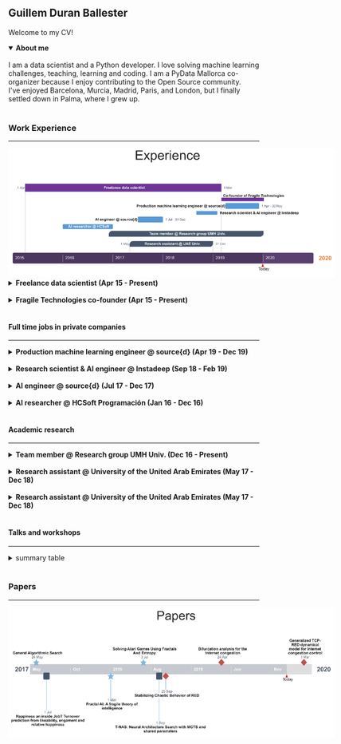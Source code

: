 ## Guillem Duran Ballester

Welcome to my CV!

<details open>
<summary><strong>About me</strong></summary>
<br>
I am a data scientist and a Python developer. I love solving machine learning challenges, teaching, learning and coding.
I am a PyData Mallorca co-organizer because I enjoy contributing to the Open Source community.
<br>
I've enjoyed Barcelona, Murcia, Madrid, Paris, and London, but I finally settled down in Palma, where I grew up.
<br>
</details>


<br>

### Work Experience

---

<img src="images/experience.png" alt="Experience" style="max-width: 130%;">
<br>
<details>
<summary><strong>Freelance  data  scientist (Apr 15 - Present)</strong></summary>
I developed a tool to analyze and cluster the developers and repositories of an organization using their git commit history.
</details>
<br>
<details>
<summary><strong>Fragile Technologies co-founder (Apr 15 - Present)</strong> </summary>
I developed a tool to analyze and cluster the developers and repositories of an organization using their git commit history.
</details>
<br>

#### Full time jobs in private companies
***
<details>
<summary><strong>Production machine learning engineer @ source{d} (Apr 19 - Dec 19)</strong> </summary>
I developed a tool to analyze and cluster the developers and repositories of an organization using their git commit history.
</details>
<br>
<details>
<summary><strong>Research scientist & AI engineer @ Instadeep (Sep 18 - Feb 19)</strong> </summary>
I developed a tool to analyze and cluster the developers and repositories of an organization using their git commit history.
</details>
<br>
<details>
<summary><strong>AI engineer @ source{d} (Jul 17 - Dec 17)</strong> </summary>
I developed a tool to analyze and cluster the developers and repositories of an organization using their git commit history.
</details>
<br>
<details>
<summary><strong>AI researcher @ HCSoft Programación (Jan 16 - Dec 16)</strong> </summary>
I developed a tool to analyze and cluster the developers and repositories of an organization using their git commit history.
</details>
<br>

#### Academic research
***
<details>
<summary><strong>Team member @ Research group UMH Univ. (Dec 16 - Present)</strong> </summary>
Aplicaciones de los Sistemas Dinámicos Discretos y Continuos, MTM2016-74921-P  (AEI/FEDER,  UE). UMH Univ., Elche, Spain
</details>
<br>
<details>
<summary><strong>Research assistant @ University of the United Arab Emirates (May 17 - Dec 18)</strong> </summary>
Research assistant at University of the United Arab Emirates (Al Ain - Abu Dhabi),UAE. Robots and media lab
</details>
<br>
<details>
<summary><strong>Research assistant @ University of the United Arab Emirates (May 17 - Dec 18)</strong> </summary>
Research assistant at University of the United Arab Emirates (Al Ain - Abu Dhabi),UAE. Robots and media lab
</details>
<br>

#### Talks and workshops
***
<details>
<summary>summary table</summary>
<style type="text/css">
.tg  {border-collapse:collapse;border-spacing:0;}
.tg td{font-family:Arial, sans-serif;font-size:14px;padding:10px 5px;border-style:solid;border-width:1px;overflow:hidden;word-break:normal;border-color:black;}
.tg th{font-family:Arial, sans-serif;font-size:14px;font-weight:normal;padding:10px 5px;border-style:solid;border-width:1px;overflow:hidden;word-break:normal;border-color:black;}
.tg .tg-c3ow{border-color:inherit;text-align:center;vertical-align:top}
.tg .tg-0pky{border-color:inherit;text-align:left;vertical-align:top}
</style>
<table class="tg">
  <tr>
    <th class="tg-0pky">Name</th>
    <th class="tg-c3ow">Presented at</th>
    <th class="tg-c3ow">Category</th>
    <th class="tg-c3ow">When</th>
    <th class="tg-c3ow">Where</th>
  </tr>
  <tr>
    <td class="tg-0pky">Applied Fractal AI</td>
    <td class="tg-c3ow">Graz Univ.</td>
    <td class="tg-c3ow">Talk</td>
    <td class="tg-c3ow">Dec 2019</td>
    <td class="tg-c3ow">Graz (Austria)</td>
  </tr>
  <tr>
    <td class="tg-0pky">Introducción a data science en Python (V4)</td>
    <td class="tg-c3ow">PyConES</td>
    <td class="tg-c3ow">Workshop</td>
    <td class="tg-c3ow">Oct 2019</td>
    <td class="tg-c3ow">Alicante (Spain)</td>
  </tr>
  <tr>
    <td class="tg-0pky">Aprendiendo como aprenden las máquinas (V2)</td>
    <td class="tg-c3ow">PyConES</td>
    <td class="tg-c3ow">Workshop</td>
    <td class="tg-c3ow">Oct 2019</td>
    <td class="tg-c3ow">Alicante (Spain)</td>
  </tr>
  <tr>
    <td class="tg-0pky">Aprendiendo como aprenden las máquinas (V1)</td>
    <td class="tg-c3ow">PyData Mallorca</td>
    <td class="tg-c3ow">Workshop</td>
    <td class="tg-c3ow">Sep 2019</td>
    <td class="tg-c3ow">Palma (Spain)</td>
  </tr>
  <tr>
    <td class="tg-0pky">Introducción a data science en Python (V3)</td>
    <td class="tg-c3ow">PyData Mallorca</td>
    <td class="tg-c3ow">Workshop</td>
    <td class="tg-c3ow">Jul 2019</td>
    <td class="tg-c3ow">Felanitx (Spain)</td>
  </tr>
  <tr>
    <td class="tg-0pky">Generalized TCP-RED dynamical model for Internet congestion control</td>
    <td class="tg-c3ow">Miguel Hernández Univ.</td>
    <td class="tg-c3ow">Talk</td>
    <td class="tg-c3ow">Feb 2019</td>
    <td class="tg-c3ow">Elche (Spain)</td>
  </tr>
  <tr>
    <td class="tg-0pky">Hacking Reinforcement Learning (20 min version)</td>
    <td class="tg-c3ow">PyConES</td>
    <td class="tg-c3ow">Talk</td>
    <td class="tg-c3ow">Oct 2018</td>
    <td class="tg-c3ow">Málaga (Spain)</td>
  </tr>
  <tr>
    <td class="tg-0pky">Introducción a data science en Python (V2)</td>
    <td class="tg-c3ow">PyConES</td>
    <td class="tg-c3ow">Workshop</td>
    <td class="tg-c3ow">Oct 2018</td>
    <td class="tg-c3ow">Málaga (Spain)</td>
  </tr>
  <tr>
    <td class="tg-0pky">Introducción a data science en Python (V1)</td>
    <td class="tg-c3ow">PyData Mallorca</td>
    <td class="tg-c3ow">Workshop</td>
    <td class="tg-c3ow">Sep 2018</td>
    <td class="tg-c3ow">Palma (Spain)</td>
  </tr>
  <tr>
    <td class="tg-0pky">Hacking Reinforcement Learning</td>
    <td class="tg-c3ow">EuroPython</td>
    <td class="tg-c3ow">Talk</td>
    <td class="tg-c3ow">Jul 2018</td>
    <td class="tg-c3ow">Edinburgh (UK)</td>
  </tr>
  <tr>
    <td class="tg-0pky">Introduction to Fractal AI</td>
    <td class="tg-c3ow">Alicante Univ.</td>
    <td class="tg-c3ow">Talk</td>
    <td class="tg-c3ow">Mar 2018</td>
    <td class="tg-c3ow">Alicante (Spain)</td>
  </tr>
  <tr>
    <td class="tg-0pky">Reinforcement learning for developers</td>
    <td class="tg-c3ow">PiterPy</td>
    <td class="tg-c3ow">Talk</td>
    <td class="tg-c3ow">Nov 2017</td>
    <td class="tg-c3ow">St. Petersburg (Russia)</td>
  </tr>
  <tr>
    <td class="tg-0pky">Inside Airbnb: Visualizing data that includes geographic locations</td>
    <td class="tg-c3ow">EuroPython</td>
    <td class="tg-c3ow">Talk</td>
    <td class="tg-c3ow">Jul 2017</td>
    <td class="tg-c3ow">Rimini (Italy)</td>
  </tr>
  <tr>
    <td class="tg-0pky">Happiness inside a job: a social network analysis (V2)</td>
    <td class="tg-c3ow">Miguel Hernández Univ.</td>
    <td class="tg-c3ow">Talk</td>
    <td class="tg-c3ow">Jul 2017</td>
    <td class="tg-c3ow">Elche (Spain)</td>
  </tr>
  <tr>
    <td class="tg-0pky">Potential applications of Fractal AI to Machine Learning</td>
    <td class="tg-c3ow">source{d}</td>
    <td class="tg-c3ow">Workshop</td>
    <td class="tg-c3ow">Jun 2017</td>
    <td class="tg-c3ow">Madrid (Spain)</td>
  </tr>
  <tr>
    <td class="tg-0pky">Happiness inside a job: a social network analysis (V1)</td>
    <td class="tg-c3ow">PyData Barcelona</td>
    <td class="tg-c3ow">Talk</td>
    <td class="tg-c3ow">May 2017</td>
    <td class="tg-c3ow">Barcelona (Spain)</td>
  </tr>
  <tr>
    <td class="tg-0pky">Introduction to Fractal AI theory for researchers and Phd. students</td>
    <td class="tg-c3ow">Zaragoza Univ.</td>
    <td class="tg-c3ow">Workshop</td>
    <td class="tg-c3ow">Mar 2017</td>
    <td class="tg-c3ow">Zaragoza (Spain)</td>
  </tr>
  <tr>
    <td class="tg-0pky">Introduction to data science</td>
    <td class="tg-c3ow">PyData Mallorca</td>
    <td class="tg-c3ow">Workshop</td>
    <td class="tg-c3ow">Feb 2017</td>
    <td class="tg-c3ow">Palma (Spain)</td>
  </tr>
  <tr>
    <td class="tg-0pky">Per shaolin ad astra</td>
    <td class="tg-c3ow">PyConES</td>
    <td class="tg-c3ow">Talk</td>
    <td class="tg-c3ow">Oct 2016</td>
    <td class="tg-c3ow">Almería (Spain)</td>
  </tr>
  <tr>
    <td class="tg-0pky">Interactive Data Kung Fu with Shaolin</td>
    <td class="tg-c3ow">EuroPython</td>
    <td class="tg-c3ow">Talk</td>
    <td class="tg-c3ow">Jul 2016</td>
    <td class="tg-c3ow">Bilbao (Spain)</td>
  </tr>
</table>
</details>
<br>

### Papers

----

<img src="images/papers.png" alt="Papers" style="max-width: 130%;">